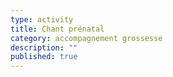 ```yaml
---
type: activity
title: Chant prénatal
category: accompagnement grossesse
description: ""
published: true
---
```


